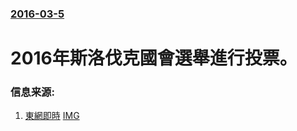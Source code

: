 ### [2016-03-5](/news/2016/03/5/index.md)

##### 
# 2016年斯洛伐克國會選舉進行投票。 




### 信息来源:

1. [東網即時](http://hk.on.cc/int/bkn/cnt/news/20160306/bknint-20160306174603167-0306_17011_001.html) [IMG](//hk.on.cc/int/bkn/cnt/news/20160306/photo/bknint-20160306174603167-0306_17011_001_01b.jpg?20160306182904)

